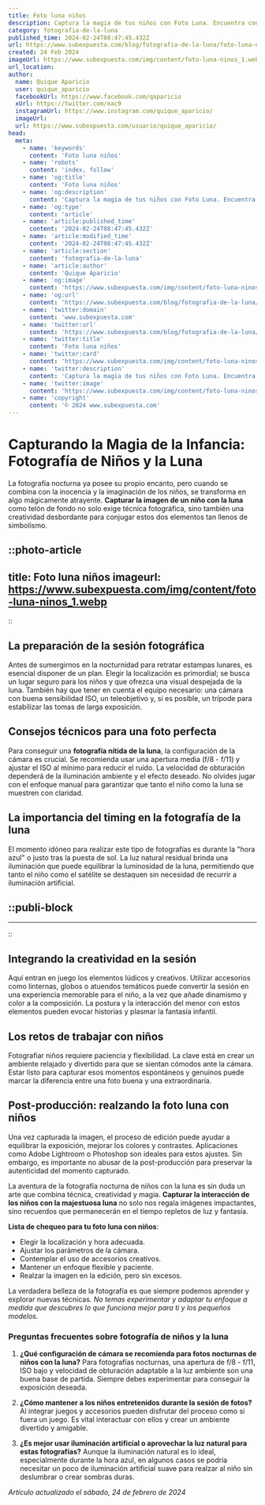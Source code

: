 ```yaml
---
title: Foto luna niños
description: Captura la magia de tus niños con Foto Luna. Encuentra consejos, trucos e inspiración para fotografiar sus sonrisas bajo la luna.
category: fotografia-de-la-luna
published_time: 2024-02-24T08:47:45.432Z
url: https://www.subexpuesta.com/blog/fotografia-de-la-luna/foto-luna-ninos
created: 24 Feb 2024
imageUrl: https://www.subexpuesta.com/img/content/foto-luna-ninos_1.webp
url_location:
author:
  name: Quique Aparicio
  user: quique_aparicio
  facebookUrl: https://www.facebook.com/qaparicio
  xUrl: https://twitter.com/eac9
  instagramUrl: https://www.instagram.com/quique_aparicio/
  imageUrl: 
  url: https://www.subexpuesta.com/usuario/quique_aparicio/
head:
  meta:
    - name: 'keywords'
      content: 'Foto luna niños'
    - name: 'robots'
      content: 'index, follow'
    - name: 'og:title'
      content: 'Foto luna niños'
    - name: 'og:description'
      content: 'Captura la magia de tus niños con Foto Luna. Encuentra consejos, trucos e inspiración para fotografiar sus sonrisas bajo la luna.'
    - name: 'og:type'
      content: 'article'
    - name: 'article:published_time'
      content: '2024-02-24T08:47:45.432Z'
    - name: 'article:modified_time'
      content: '2024-02-24T08:47:45.432Z'
    - name: 'article:section'
      content: 'fotografia-de-la-luna'
    - name: 'article:author'
      content: 'Quique Aparicio'
    - name: 'og:image'
      content: 'https://www.subexpuesta.com/img/content/foto-luna-ninos_1.webp'
    - name: 'og:url'
      content: 'https://www.subexpuesta.com/blog/fotografia-de-la-luna/foto-luna-ninos'
    - name: 'twitter:domain'
      content: 'www.subexpuesta.com'
    - name: 'twitter:url'
      content: 'https://www.subexpuesta.com/blog/fotografia-de-la-luna/foto-luna-ninos'
    - name: 'twitter:title'
      content: 'Foto luna niños'
    - name: 'twitter:card'
      content: 'https://www.subexpuesta.com/img/content/foto-luna-ninos_1.webp'
    - name: 'twitter:description'
      content: 'Captura la magia de tus niños con Foto Luna. Encuentra consejos, trucos e inspiración para fotografiar sus sonrisas bajo la luna.'
    - name: 'twitter:image'
      content: 'https://www.subexpuesta.com/img/content/foto-luna-ninos_1.webp'
    - name: 'copyright'
      content: '© 2024 www.subexpuesta.com'
---
```

# Capturando la Magia de la Infancia: Fotografía de Niños y la Luna

La fotografía nocturna ya posee su propio encanto, pero cuando se combina con la inocencia y la imaginación de los niños, se transforma en algo mágicamente atrayente. **Capturar la imagen de un niño con la luna** como telón de fondo no solo exige técnica fotográfica, sino también una creatividad desbordante para conjugar estos dos elementos tan llenos de simbolismo.


::photo-article
---
title: Foto luna niños
imageurl: https://www.subexpuesta.com/img/content/foto-luna-ninos_1.webp
---
::


## La preparación de la sesión fotográfica
Antes de sumergirnos en la nocturnidad para retratar estampas lunares, es esencial disponer de un plan. Elegir la localización es primordial; se busca un lugar seguro para los niños y que ofrezca una visual despejada de la luna. También hay que tener en cuenta el equipo necesario: una cámara con buena sensibilidad ISO, un teleobjetivo y, si es posible, un trípode para estabilizar las tomas de larga exposición.

## Consejos técnicos para una foto perfecta
Para conseguir una **fotografía nítida de la luna**, la configuración de la cámara es crucial. Se recomienda usar una apertura media (f/8 - f/11) y ajustar el ISO al mínimo para reducir el ruido. La velocidad de obturación dependerá de la iluminación ambiente y el efecto deseado. No olvides jugar con el enfoque manual para garantizar que tanto el niño como la luna se muestren con claridad.

## La importancia del timing en la fotografía de la luna
El momento idóneo para realizar este tipo de fotografías es durante la "hora azul" o justo tras la puesta de sol. La luz natural residual brinda una iluminación que puede equilibrar la luminosidad de la luna, permitiendo que tanto el niño como el satélite se destaquen sin necesidad de recurrir a iluminación artificial.


  ::publi-block
  ---
  ---
  ::
  
  
## Integrando la creatividad en la sesión
Aquí entran en juego los elementos lúdicos y creativos. Utilizar accesorios como linternas, globos o atuendos temáticos puede convertir la sesión en una experiencia memorable para el niño, a la vez que añade dinamismo y color a la composición. La postura y la interacción del menor con estos elementos pueden evocar historias y plasmar la fantasía infantil.

## Los retos de trabajar con niños
Fotografiar niños requiere paciencia y flexibilidad. La clave está en crear un ambiente relajado y divertido para que se sientan cómodos ante la cámara. Estar listo para capturar esos momentos espontáneos y genuinos puede marcar la diferencia entre una foto buena y una extraordinaria.

## Post-producción: realzando la foto luna con niños
Una vez capturada la imagen, el proceso de edición puede ayudar a equilibrar la exposición, mejorar los colores y contrastes. Aplicaciones como Adobe Lightroom o Photoshop son ideales para estos ajustes. Sin embargo, es importante no abusar de la post-producción para preservar la autenticidad del momento capturado.

La aventura de la fotografía nocturna de niños con la luna es sin duda un arte que combina técnica, creatividad y magia. **Capturar la interacción de los niños con la majestuosa luna** no solo nos regala imágenes impactantes, sino recuerdos que permanecerán en el tiempo repletos de luz y fantasía.

**Lista de chequeo para tu foto luna con niños**:
- Elegir la localización y hora adecuada.
- Ajustar los parámetros de la cámara.
- Contemplar el uso de accesorios creativos.
- Mantener un enfoque flexible y paciente.
- Realzar la imagen en la edición, pero sin excesos.

La verdadera belleza de la fotografía es que siempre podemos aprender y explorar nuevas técnicas. *No temas experimentar y adaptar tu enfoque a medida que descubres lo que funciona mejor para ti y los pequeños modelos.*

### Preguntas frecuentes sobre fotografía de niños y la luna
1. **¿Qué configuración de cámara se recomienda para fotos nocturnas de niños con la luna?**
   Para fotografías nocturnas, una apertura de f/8 - f/11, ISO bajo y velocidad de obturación adaptable a la luz ambiente son una buena base de partida. Siempre debes experimentar para conseguir la exposición deseada.

2. **¿Cómo mantener a los niños entretenidos durante la sesión de fotos?**
   Al integrar juegos y accesorios pueden disfrutar del proceso como si fuera un juego. Es vital interactuar con ellos y crear un ambiente divertido y amigable.

3. **¿Es mejor usar iluminación artificial o aprovechar la luz natural para estas fotografías?**
   Aunque la iluminación natural es lo ideal, especialmente durante la hora azul, en algunos casos se podría necesitar un poco de iluminación artificial suave para realzar al niño sin deslumbrar o crear sombras duras.

_Artículo actualizado el sábado, 24 de febrero de 2024_